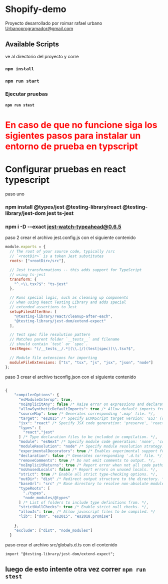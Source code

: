 # Shopify-demo

Proyecto desarrollado por roimar rafael urbano Urbanoprogramador@gmail.com

## Available Scripts

ve al directorio del proyecto y corre

### `npm install `

### `npm run start`



### Ejecutar pruebas 

#### `npm run stest `


<h1 style="color:red">En caso de que no funcione siga los sigientes pasos para instalar un entorno de prueba en typscript</h1>


# Configurar pruebas en react typescript

paso uno


### npm install @types/jest @testing-library/react @testing-library/jest-dom jest ts-jest

### npm i -D --exact jest-watch-typeahead@0.6.5

paso 2 crear el archivo jest.config.js con el siguiente contenido

``` JavaScript
module.exports = {
  // The root of your source code, typically /src
  // `<rootDir>` is a token Jest substitutes
  roots: ["<rootDir>/src"],

  // Jest transformations -- this adds support for TypeScript
  // using ts-jest
  transform: {
    "^.+\\.tsx?$": "ts-jest"
  },

  // Runs special logic, such as cleaning up components
  // when using React Testing Library and adds special
  // extended assertions to Jest
  setupFilesAfterEnv: [
    "@testing-library/react/cleanup-after-each",
    "@testing-library/jest-dom/extend-expect"
  ],

  // Test spec file resolution pattern
  // Matches parent folder `__tests__` and filename
  // should contain `test` or `spec`.
  testRegex: "(/__tests__/.*|(\\.|/)(test|spec))\\.tsx?$",

  // Module file extensions for importing
  moduleFileExtensions: ["ts", "tsx", "js", "jsx", "json", "node"]
};
```

paso 3 crear el archivo tsconfig.json con el siguiente contenido


```JavaScript

{
    "compilerOptions": {
      "esModuleInterop": true,
      "noImplicitAny": false /* Raise error on expressions and declarations with an implied 'any' type. */,
      "allowSyntheticDefaultImports": true /* Allow default imports from modules with no default export. This does not affect code emit, just typechecking. */,
      "sourceMap": true /* Generates corresponding '.map' file. */,
      "target": "es2015" /* Specify ECMAScript target version: 'ES3' (default), 'ES5', 'ES2015', 'ES2016', 'ES2017', 'ES2018', 'ES2019' or 'ESNEXT'. */,
      "jsx": "react" /* Specify JSX code generation: 'preserve', 'react-native', or 'react'. */,
      "types": [
        "react","jest"
      ] /* Type declaration files to be included in compilation. */,
      "module": "esNext" /* Specify module code generation: 'none', 'commonjs', 'amd', 'system', 'umd', 'es2015', or 'ESNext'. */,
      "moduleResolution": "node" /* Specify module resolution strategy: 'node' (Node.js) or 'classic' (TypeScript pre-1.6). */,
      "experimentalDecorators": true /* Enables experimental support for ES7 decorators. */,
      "declaration": false /* Generates corresponding '.d.ts' file. */,
      "removeComments": true /* Do not emit comments to output. */,
      "noImplicitReturns": true /* Report error when not all code paths in function return a value. */,
      "noUnusedLocals": false /* Report errors on unused locals. */,
      "strict": true /* Enable all strict type-checking options. */,
      "outDir": "dist" /* Redirect output structure to the directory. */,
      "baseUrl": "src" /* Base directory to resolve non-absolute module names. */,
      "typeRoots": [
        "./types",
        "node_modules/@types"
      ] /* List of folders to include type definitions from. */,
      "strictNullChecks": true /* Enable strict null checks. */,
      "allowJs": true, /* Allow javascript files to be compiled. */
      "lib": ["dom", "es2015", "es2018.promise"]
      
    },
    "exclude": ["dist", "node_modules"]
  }
  ```

  paso crear el archivo  src/globals.d.ts con el contenido 

  ```Ts
  import "@testing-library/jest-dom/extend-expect";

  ```

## luego de esto intente otra vez correr `npm run stest `
